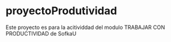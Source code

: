 # proyectoProdutividad
Este proyecto es para la acitividdad del modulo TRABAJAR CON PRODUCTIVIDAD de SofkaU
